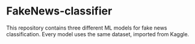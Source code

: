 # FakeNews-classifier

This repository contains three different ML models for fake news classification.
Every model uses the same dataset, imported from Kaggle.
